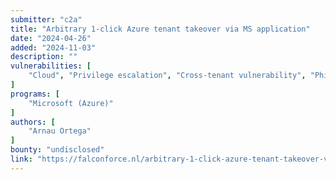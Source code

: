 ```yaml
---
submitter: "c2a"
title: "Arbitrary 1-click Azure tenant takeover via MS application"
date: "2024-04-26"
added: "2024-11-03"
description: ""
vulnerabilities: [
    "Cloud", "Privilege escalation", "Cross-tenant vulnerability", "Phishing"
]
programs: [
    "Microsoft (Azure)"
]
authors: [
    "Arnau Ortega"
]
bounty: "undisclosed"
link: "https://falconforce.nl/arbitrary-1-click-azure-tenant-takeover-via-ms-application/"
---
```




